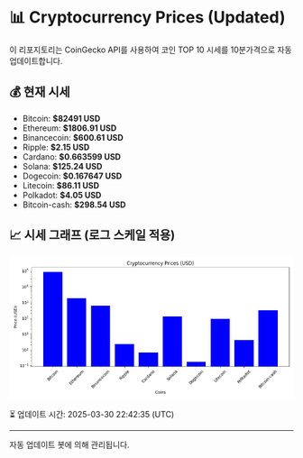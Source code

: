 
# 📊 Cryptocurrency Prices (Updated)

이 리포지토리는 CoinGecko API를 사용하여 코인 TOP 10 시세를 10분가격으로 자동 업데이트합니다.

## 💰 현재 시세
- Bitcoin: **$82491 USD**
- Ethereum: **$1806.91 USD**
- Binancecoin: **$600.61 USD**
- Ripple: **$2.15 USD**
- Cardano: **$0.663599 USD**
- Solana: **$125.24 USD**
- Dogecoin: **$0.167647 USD**
- Litecoin: **$86.11 USD**
- Polkadot: **$4.05 USD**
- Bitcoin-cash: **$298.54 USD**

## 📈 시세 그래프 (로그 스케일 적용)
![Crypto Prices](crypto_prices.png)

⏳ 업데이트 시간: 2025-03-30 22:42:35 (UTC)

---
자동 업데이트 봇에 의해 관리됩니다.
